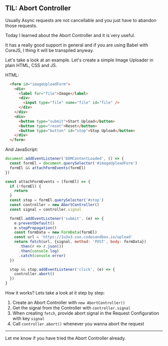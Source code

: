 ## TIL: Abort Controller

Usually Async requests are not cancellable and you just have to abandon those requests.

Today I learned about the Abort Controller and it is very useful. 

It has a really good support in general and if you are using Babel with CoreJS, I thing it will be transpiled anyway.

Let's take a look at an example. Let's create a simple Image Uploader in plain HTML, CSS and JS.

HTML:
```html
  <form id="imageUploadForm">
    <div>
      <label for="file">Image</label>
      <div>
        <input type="file" name="file" id="file" />
      </div>
    </div>
    <div>
      <button type="submit">Start Upload</button>
      <button type="reset">Reset</button>
      <button type="button" id="stop">Stop Upload</button>
    </div>
  </form>
```

And JavaScript:
```js
document.addEventListener('DOMContentLoaded', () => {
  const formEl = document.querySelector('#imageUploadForm')
  formEl && attachFormEvents(formEl)
})

const attachFormEvents = (formEl) => {
  if (!formEl) {
    return
  }
  const stop = formEl.querySelector('#stop')
  const controller = new AbortController()
  const signal = controller.signal

  formEl.addEventListener('submit', (e) => {
    e.preventDefault()
    e.stopPropagation()
    const formData = new FormData(formEl)
    const url = 'https://1u3o3.sse.codesandbox.io/upload'
    return fetch(url, {signal, method: 'POST', body: formData})
      .then(r => r.json())
      .then(console.log)
      .catch(console.error)
  })

  stop && stop.addEventListener('click', (e) => {
    controller.abort()
  })
}
```

How it works? Lets take a look at it step by step:
1. Create an Abort Controller with `new AbortController()`
2. Get the signal from the Controller with `controller.signal`
3. When creating `fetch`, provide abort signal in the Request Configuration with key `signal`
4. Call `controller.abort()` whenever you wanna abort the request

----

Let me know if you have tried the Abort Controller already.

